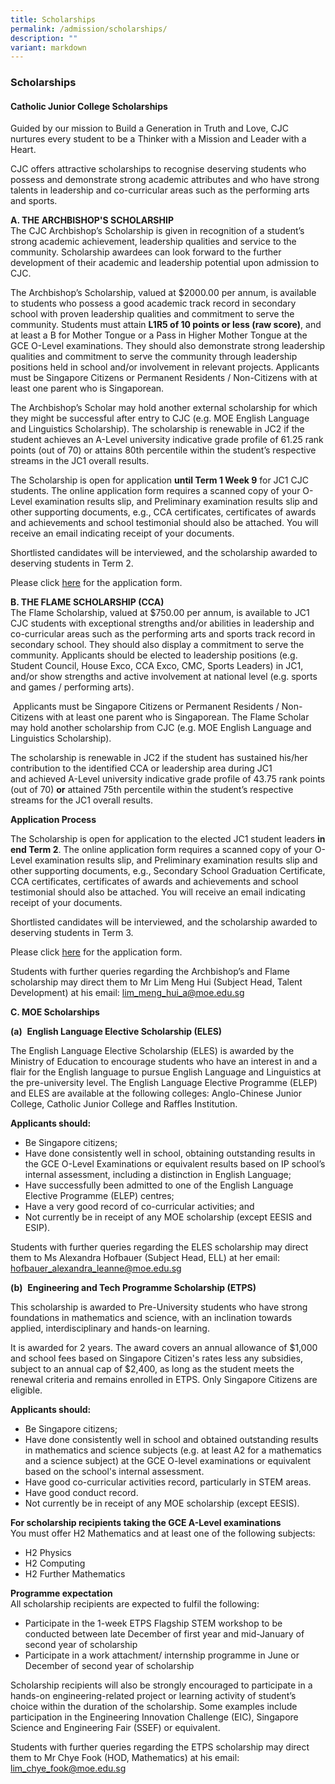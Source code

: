 ```yaml
---
title: Scholarships
permalink: /admission/scholarships/
description: ""
variant: markdown
---
```

### **Scholarships**
#### **Catholic Junior College Scholarships**
Guided by our mission to Build a Generation in Truth and Love, CJC nurtures every student to be a Thinker with a Mission and Leader with a Heart.  

CJC offers attractive scholarships to recognise deserving students who possess and demonstrate strong academic attributes and who have strong talents in leadership and co-curricular areas such as the performing arts and sports. 

**A. THE ARCHBISHOP'S SCHOLARSHIP**<br>
The CJC Archbishop’s Scholarship is given in recognition of a student’s strong academic achievement, leadership qualities and service to the community. Scholarship awardees can look forward to the further development of their academic and leadership potential upon admission to CJC.

The Archbishop’s Scholarship, valued at $2000.00 per annum, is available to students who possess a good academic track record in secondary school with proven leadership qualities and commitment to serve the community. Students must attain **L1R5 of 10 points or less (raw score)**, and at least a B for Mother Tongue or a Pass in Higher Mother Tongue at the GCE O-Level examinations. They should also demonstrate strong leadership qualities and commitment to serve the community through leadership positions held in school and/or involvement in relevant projects. Applicants must be Singapore Citizens or Permanent Residents / Non-Citizens with at least one parent who is Singaporean.

The Archbishop’s Scholar may hold another external scholarship for which they might be successful after entry to CJC (e.g. MOE English Language and Linguistics Scholarship). The scholarship is renewable in JC2 if the student achieves an A-Level university indicative grade profile of 61.25 rank points (out of 70) or attains 80th percentile within the student’s respective streams in the JC1 overall results.

The Scholarship is open for application **until Term 1 Week 9** for JC1 CJC students. The online application form requires a scanned copy of your O-Level examination results slip, and Preliminary examination results slip and other supporting documents, e.g., CCA certificates, certificates of awards and achievements and school testimonial should also be attached. You will receive an email indicating receipt of your documents.

Shortlisted candidates will be interviewed, and the scholarship awarded to deserving students in Term 2.

Please click&nbsp;[here](https://form.gov.sg/61f39d421603b90012dfb587)&nbsp;for the application form.

**B. THE FLAME SCHOLARSHIP (CCA)**<br>
The Flame Scholarship, valued at $750.00 per annum, is available to JC1 CJC students with exceptional strengths and/or abilities in leadership and co-curricular areas such as the performing arts and sports track record in secondary school. They should also display a commitment to serve the community.&nbsp;Applicants should be elected to leadership positions (e.g. Student Council, House Exco, CCA Exco, CMC, Sports Leaders) in JC1, and/or show strengths and active involvement at national level (e.g. sports and games / performing arts).

&nbsp;Applicants must be Singapore Citizens or Permanent Residents / Non-Citizens with at least one parent who is Singaporean. The Flame Scholar may hold another scholarship from CJC (e.g. MOE English Language and Linguistics Scholarship).&nbsp;

The scholarship is renewable in JC2 if the student has sustained his/her contribution to the identified CCA or leadership area during JC1 and&nbsp;achieved A-Level university indicative grade profile of 43.75 rank points (out of 70)&nbsp;**or**&nbsp;attained 75th percentile within the student’s respective streams for the JC1 overall results.

**Application Process**

The Scholarship is open for application to the elected JC1 student leaders **in end Term 2**. The online application form requires a scanned copy of your O-Level examination results slip, and Preliminary examination results slip and other supporting documents, e.g., Secondary School Graduation Certificate, CCA certificates, certificates of awards and achievements and school testimonial should also be attached. You will receive an email indicating receipt of your documents.

Shortlisted candidates will be interviewed, and the scholarship awarded to deserving students in Term 3.

Please click&nbsp;[here](https://form.gov.sg/625c771c4445f900124bf271)&nbsp;for the application form.

Students with further queries regarding the Archbishop’s and Flame scholarship may direct them to&nbsp;Mr Lim Meng Hui (Subject Head, Talent Development) at his email: [lim\_meng\_hui\_a@moe.edu.sg](mailto:lim_meng_hui_a@moe.edu.sg)

**C. MOE Scholarships**

**(a)**&nbsp; **English Language Elective Scholarship (ELES)**

The English Language Elective Scholarship (ELES) is awarded by the Ministry of Education to encourage students who have an interest in and a flair for the English language to pursue English Language and Linguistics at the pre-university level. The English Language Elective Programme (ELEP) and ELES are available at the following colleges: Anglo-Chinese Junior College, Catholic Junior College and Raffles Institution.

**Applicants should:**

*   Be Singapore citizens;
*   Have done consistently well in school, obtaining outstanding results in the GCE O-Level Examinations or equivalent results based on IP school’s internal assessment, including a distinction in English Language;
*   Have successfully been admitted to one of the English Language Elective Programme (ELEP) centres;
*   Have a very good record of co-curricular activities; and
*   Not currently be in receipt of any MOE scholarship (except EESIS and ESIP).

Students with further queries regarding the ELES scholarship may direct them to&nbsp;Ms Alexandra Hofbauer (Subject Head, ELL) at her email: [hofbauer_alexandra_leanne@moe.edu.sg](mailto:hofbauer_alexandra_leanne@moe.edu.sg)

**(b)**&nbsp; **Engineering and Tech Programme Scholarship (ETPS)**

This scholarship is awarded to Pre-University students who have strong foundations in mathematics and science, with an inclination towards applied, interdisciplinary and hands-on learning.

It is awarded for 2 years. The award covers an annual allowance of $1,000 and school fees based on Singapore Citizen's rates less any subsidies, subject to an annual cap of $2,400, as long as the student meets the renewal criteria and remains enrolled in ETPS. Only Singapore Citizens are eligible.

**Applicants should:**

*   Be Singapore citizens;
*   Have done consistently well in school and obtained outstanding results in mathematics and science subjects (e.g. at least A2 for a mathematics and a science subject) at the GCE O-level examinations or equivalent based on the school's internal assessment.&nbsp;
*   Have good co-curricular activities record, particularly in STEM areas.
*   Have good conduct record.
*   Not currently be in receipt of any MOE scholarship (except EESIS).

**For scholarship recipients taking the GCE A-Level examinations**  
You must offer H2 Mathematics and at least one of the following subjects:

*   H2 Physics
*   H2 Computing
*   H2 Further Mathematics

**Programme expectation**  
All scholarship recipients are expected to fulfil the following:

*   Participate in the 1-week ETPS Flagship STEM workshop to be conducted between late December of first year and mid-January of second year of scholarship
*   Participate in a work attachment/ internship programme in June or December of second year of scholarship

Scholarship recipients will also be strongly encouraged to participate in a hands-on engineering-related project or learning activity of student’s choice within the duration of the scholarship. Some examples include participation in the Engineering Innovation Challenge (EIC), Singapore Science and Engineering Fair (SSEF) or equivalent.

Students with further queries regarding the ETPS scholarship may direct them to&nbsp;Mr Chye Fook (HOD, Mathematics) at his email: [lim\_chye\_fook@moe.edu.sg](mailto:lim_chye_fook@moe.edu.sg)